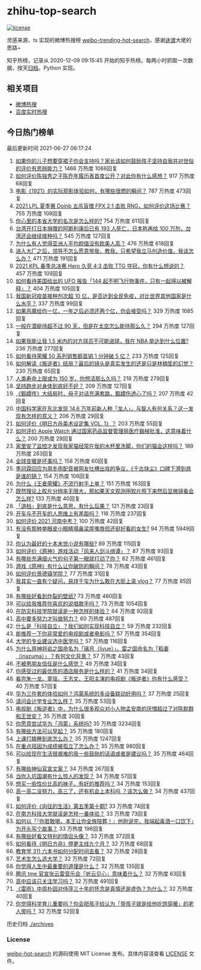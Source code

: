# zhihu-top-search

[![license](https://img.shields.io/github/license/Arrackisarookie/zhihu-top-search)](https://github.com/Arrackisarookie/zhihu-top-search/blob/master/LICENSE)

灵感来源，ts 实现的微博热搜榜 [weibo-trending-hot-search](https://github.com/justjavac/weibo-trending-hot-search)，感谢[迷渡](https://github.com/justjavac)大佬的思路~

知乎热榜，记录从 2020-12-09 09:15:45 开始的知乎热榜。每两小时抓取一次数据，按天[归档](./archives)。Python 实现。

## 相关项目
+ [微博热搜](https://github.com/Arrackisarookie/weibo-hot-search)
+ [百度实时热搜](https://github.com/Arrackisarookie/baidu-hot-search)

## 今日热门榜单

<!-- Rank Begin -->

最后更新时间 2021-06-27 06:17:24

1. [如果你的儿子想要穿裙子你会支持吗？家长该如何鼓励孩子坚持自我并对世俗的评价有思辨能力？](https://www.zhihu.com/question/467775786) 1466 万热度 1066回复
1. [如何评价陈独秀之子陈乔年履历表首度公开？对此你有什么感想？](https://www.zhihu.com/question/464933522) 917 万热度 68回复
1. [电影《1921》的实际观影体验如何，有哪些很燃的瞬间？](https://www.zhihu.com/question/467463563) 787 万热度 473回复
1. [2021 LPL 夏季赛 Doinb 五杀盲僧 FPX 2:1 击败 RNG，如何评价这场比赛？](https://www.zhihu.com/question/467927415) 755 万热度 109回复
1. [你心里的本省大学的名次是怎么样的?](https://www.zhihu.com/question/410179653) 754 万热度 611回复
1. [台湾开打日本捐赠的阿斯利康后已有 193 人死亡，日本称再给 100 万剂，台湾还会继续接种吗？](https://www.zhihu.com/question/467768491) 545 万热度 127回复
1. [为什么有人觉得亚洲人平均颜值没有欧美人高？](https://www.zhihu.com/question/433666039) 476 万热度 618回复
1. [进入大厂之后，领导不怎么愿意带我，教我，只希望我立马创造价值，我该怎么办？](https://www.zhihu.com/question/466550532) 471 万热度 191回复
1. [2021 KPL 春季总决赛 Hero 久竞 4:3 击败 TTG 夺冠，你有什么想说的？](https://www.zhihu.com/question/467891041) 457 万热度 109回复
1. [如何看待美国给出的 UFO 报告「144 起不明飞行物事件，只有一起得以被解释」？](https://www.zhihu.com/question/467298489) 404 万热度 105回复
1. [我国新冠疫苗接种剂次超 10 亿，是否达到全民免疫，对比世界其他国家是什么水平？](https://www.zhihu.com/question/466845525) 337 万热度 99回复
1. [如果恶魔给你一亿，一年之后必须还两个亿，你会接受吗？](https://www.zhihu.com/question/392418796) 329 万热度 1685回复
1. [一般在潜艇待超不过 90 天，但是在太空怎么能待那么久？](https://www.zhihu.com/question/465762854) 294 万热度 127回复
1. [如果我能让我 1.5 米内的对方球员不可能进球，我在 NBA 能达到什么位置?](https://www.zhihu.com/question/402597076) 236 万热度 277回复
1. [如何看待荣耀 50 系列销售额首销 1 分钟破 5 亿？](https://www.zhihu.com/question/467418330) 233 万热度 125回复
1. [如何解读《叛逆者》结局？最后的镜头是真实发生的还是只是林楠笙的幻觉？](https://www.zhihu.com/question/467937765) 230 万热度 65回复
1. [人类寿命上限或为 150 岁，你想活那么久吗？](https://www.zhihu.com/question/466968884) 218 万热度 279回复
1. [坚持跑步对身体到底好不好？](https://www.zhihu.com/question/461618978) 209 万热度 127回复
1. [《甄嬛传》大结局时，母子对话充满套路，甄嬛伤透心了吗？](https://www.zhihu.com/question/404317643) 207 万热度 42回复
1. [中国科学家在东北发现 14.6 万年前新人种「龙人」，与智人有何关系？这一发现有怎样的意义？](https://www.zhihu.com/question/467654212) 206 万热度 29回复
1. [如何评价《明日方舟美术设定集 VOL. 1》？](https://www.zhihu.com/question/467858109) 203 万热度 55回复
1. [如何评价 Apple Watch 通过国家药品监督管理局医疗器械批准，这意味着什么？](https://www.zhihu.com/question/467625126) 200 万热度 29回复
1. [家里安了监控才发现我家猫经常在我的水杯里洗脚，你们的猫会这样吗？](https://www.zhihu.com/question/459983017) 189 万热度 283回复
1. [全球变暖是坏事吗？](https://www.zhihu.com/question/290575660) 158 万热度 60回复
1. [季冠霖回应为周冬雨配音被网友吐槽出戏的争议，《千古玦尘》口碑下滑到底是谁的锅？](https://www.zhihu.com/question/467423413) 154 万热度 106回复
1. [为什么《王者荣耀》不流行射手上单？](https://www.zhihu.com/question/460375616) 151 万热度 163回复
1. [既然理论上胶片分辨率无限大，那如果天文观测用胶片照下来然后显微镜看会怎么样?](https://www.zhihu.com/question/453975780) 133 万热度 40回复
1. [「退档」到底是什么意思，有什么后果？](https://www.zhihu.com/question/331780490) 121 万热度 23回复
1. [开车与不开车的人思维上有差距吗？](https://www.zhihu.com/question/466319507) 116 万热度 237回复
1. [如何评价 2021 河南中考？](https://www.zhihu.com/question/466137266) 100 万热度 42回复
1. [有没有那种单眼皮小眼睛塌鼻梁厚嘴唇但还挺好看的女生?](https://www.zhihu.com/question/312374216) 94 万热度 5949回复
1. [你认为最好的十本末世小说有哪些?](https://www.zhihu.com/question/403545900) 89 万热度 115回复
1. [如何评价《原神》游戏活动「风来人剑斗绮谭」？](https://www.zhihu.com/question/467734737) 87 万热度 93回复
1. [有哪些充满烟火气的句子第一眼就打动了你？](https://www.zhihu.com/question/357326082) 82 万热度 461回复
1. [游戏《原神》有什么让你破防的瞬间？](https://www.zhihu.com/question/466342008) 78 万热度 43回复
1. [如何评价景德镇学院？](https://www.zhihu.com/question/24931592) 77 万热度 31回复
1. [我其实一直有个疑问，易烊千玺为什么敢在大街上录 vlog？](https://www.zhihu.com/question/464875636) 77 万热度 85回复
1. [有哪些好看到炸裂的壁纸?](https://www.zhihu.com/question/425110846) 73 万热度 460回复
1. [可以给我推荐你喜欢的说唱歌手吗？](https://www.zhihu.com/question/457551476) 73 万热度 1054回复
1. [在防灾科技学院就读是一种怎样的体验？](https://www.zhihu.com/question/47811855) 64 万热度 92回复
1. [高中要多努力才叫做努力？](https://www.zhihu.com/question/60440328) 60 万热度 487回复
1. [什么是「科技自立」？我们如何实现科技自立？](https://www.zhihu.com/question/458853728) 59 万热度 232回复
1. [能推荐一下你非常爱的电视剧或者电影吗？](https://www.zhihu.com/question/460849272) 57 万热度 354回复
1. [大学的专业建议选中医学吗？](https://www.zhihu.com/question/463493627) 57 万热度 116回复
1. [为什么原神将岩之国命名为「璃月（liyue）」，雷之国命名为「稻妻（inazuma）」？有何文化背景？](https://www.zhihu.com/question/466559443) 57 万热度 43回复
1. [不被男朋友信任是什么感觉？](https://www.zhihu.com/question/464707364) 49 万热度 34回复
1. [你感受过的最优质的酒店服务是什么样的？](https://www.zhihu.com/question/36082879) 41 万热度 34回复
1. [看完朱一龙、童瑶、王志文、王阳主演的电视剧《叛逆者》你有什么感受？](https://www.zhihu.com/question/456962938) 40 万热度 57回复
1. [华为三件套的体验如何？鸿蒙系统的多设备联动好用吗？](https://www.zhihu.com/question/467709448) 37 万热度 25回复
1. [请问会计学专业怎么样？](https://www.zhihu.com/question/331281323) 35 万热度 53回复
1. [电视剧《叛逆者》中，为什么很多观众对小人物孟安南的厌憎超过了对陈默群和王世安？](https://www.zhihu.com/question/467236348) 35 万热度 30回复
1. [你愿意尝试华为「鸿蒙」系统吗?](https://www.zhihu.com/question/374012496) 35 万热度 3234回复
1. [有哪些方法可以早起？](https://www.zhihu.com/question/466318823) 35 万热度 180回复
1. [上课打瞌睡到底怎么办？](https://www.zhihu.com/question/39294193) 35 万热度 1247回复
1. [在重点班因为成绩被孤立了怎么办？](https://www.zhihu.com/question/466006319) 35 万热度 980回复
1. [可以给现在生活很艰难的我一些鼓励的话语或者是建议吗？](https://www.zhihu.com/question/465001166) 35 万热度 464回复
1. [有哪些神仙官宣文案？](https://www.zhihu.com/question/449182426) 34 万热度 267回复
1. [当你入坑国潮有什么惊人的发现？](https://www.zhihu.com/question/463164713) 34 万热度 57回复
1. [想买一些性价比高的袜子，有好的推荐吗？](https://www.zhihu.com/question/32272388) 34 万热度 153回复
1. [高一高二没努力，高三了，还有机会上本科吗 ？该怎么做？](https://www.zhihu.com/question/466443276) 34 万热度 437回复
1. [如何评价《向往的生活》第五季第十期?](https://www.zhihu.com/question/466097156) 33 万热度 74回复
1. [在南方科技大学就读是怎样一番体验？](https://www.zhihu.com/question/24365361) 33 万热度 73回复
1. [如何以「『你若敢喝，本王让你全族陪葬！』他刚说完，我端起毒酒一口饮下」为开头写个故事？](https://www.zhihu.com/question/454829891) 33 万热度 196回复
1. [有哪些好看又特别的情侣头像？](https://www.zhihu.com/question/361074548) 33 万热度 372回复
1. [如何看待《明日方舟》停更主线九个月？](https://www.zhihu.com/question/467117827) 32 万热度 68回复
1. [教育学 311 六本书如何分配时间去看？](https://www.zhihu.com/question/438835540) 32 万热度 28回复
1. [艺术生怎么选大学？](https://www.zhihu.com/question/406801194) 32 万热度 72回复
1. [你觉得人生中最重要的道理是什么？](https://www.zhihu.com/question/465627192) 32 万热度 135回复
1. [腾讯 tme 官宣张云雷音乐会「听云见心」意味着什么？](https://www.zhihu.com/question/467549652) 32 万热度 63回复
1. [高中应该只关注学习吗？](https://www.zhihu.com/question/464840911) 32 万热度 491回复
1. [《雷雨》中周朴园对侍萍三十年的怀念是真情还是虚伪？为什么？](https://www.zhihu.com/question/380155608) 32 万热度 40回复
1. [你觉得科学育儿重要吗？你会把孩子给认为「带孩子就是给他吃饱穿暖」的老人带吗？](https://www.zhihu.com/question/464732842) 32 万热度 52回复
<!-- Rank End -->

历史归档 [./archives](./archives)

### License

[weibo-hot-search](https://github.com/Arrackisarookie/zhihu-top-search) 的源码使用 MIT License 发布。具体内容请查看 [LICENSE](./LICENSE) 文件。
